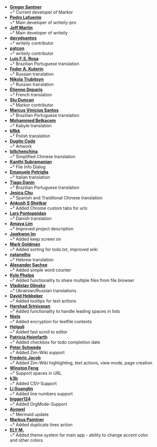 ﻿<!--
This file contains references to people who contributed to the app.

Schema:  **[Name](Reference)**<br/>~° Text

Where:
  * Name: username, first/lastname
  * Reference: E-Mail, Webpage
  * Text: Information about / kind of contribution



## LIST OF CONTRIBUTORS
-->
* **[Gregor Santner](https://github.com/gsantner)**<br/>~° Current developer of Markor
* **[Pedro Lafuente](https://github.com/plafue)**<br/>~° Main developer of writeily-pro
* **[Jeff Martin](http://jeffreymartin.ca)**<br/>~° Main developer of writeily
* **[davydsantos](https://github.com/davydsantos)**<br/>~° writeily contributor
* **[patcon](https://github.com/patcon)**<br/>~° writeily contributor
* **[Luís F.S. Rosa](https://github.com/luisfsr)**<br/>~° Brazilian Portuguese translation
* **[Fedor A. Kuterin](https://github.com/xredor)**<br/>~° Russian translation
* **[Nikola Trubitsyn](https://github.com/trubitsyn)**<br/>~° Russian translation
* **[Étienne Deparis](https://etienne.depar.is)**<br/>~° French translation
* **[Stu Duncan](https://github.com/sjmduncan)**<br/>~° Markor contributor
* **[Marcus Vinicius Santos](https://about.me/marcusvsantos)**<br/>~° Brazilian Portuguese translation
* **[Mohammed Belkacem](https://github.com/belkacem77)**<br/>~° Kabyle translation
* **[kRkk](https://github.com/kRkk)**<br/>~° Polish translation
* **[Dugite Code](https://github.com/dugite-code)**<br/>~° Artwork
* **[billchenchina](https://github.com/billchenchina)**<br/>~° Simplified Chinese translation
* **[Kanthi Subramanian](https://github.com/subkanthi)**<br/>~° File Info Dialog
* **[Emanuele Petriglia](https://github.com/ema-pe)**<br/>~° Italian translation
* **[Tiago Danin](https://tiagodanin.github.io)**<br/>~° Brazilian Portuguese translation
* **[Jesica Chu](https://github.com/jesicachu)**<br/>~° Spanish and Traiditonal Chinese translation
* **[Ankush S Shetkar](https://www.linkedin.com/in/livelycoder/)**<br/>~° Added Chrome custom tabs for urls
* **[Lars Pontoppidan](https://github.com/larpon)**<br/>~° Danish translation
* **[Amaya Lim](https://github.com/nightrainlily)**<br/>~° Improved project description
* **[Jawkwon Im](https://github.com/jakeoneijk)**<br/>~° Added keep screen on
* **[Mark Goldman](https://github.com/goldmanm)**<br/>~° Added sorting for todo.txt, improved wiki
* **[natanelho](natanelho@gmail.com)**<br/>~° Hebrew translation
* **[Alexander Sachse](alexander.sachse@gmail.com)**<br/>~° Added simple word counter
* **[Kyle Phelps](kyle.phelps757@gmail.com)**<br/>~° Added functionality to share multiple files from file browser
* **[Vladislav Glinsky](https://github.com/cl0ne)**<br/>~° Ukrainian/Russian translations
* **[David Hebbeker](https://david.hebbeker.info/)**<br/>~° Added tooltips for text actions
* **[Harshad Srinivasan](https://github.com/harshad1)**<br/>~° Added functionality to handle leading spaces in lists
* **[Niels](https://stackoverflow.com/users/432115/niels)**<br/>~° Added encryption for textfile contents
* **[Helguli](https://github.com/Helguli)**<br/>~° Added fast scroll to editor
* **[Patricia Heimfarth](https://github.com/PatriciaHeimfarth)**<br/>~° Added checkbox for todo completion date
* **[Peter Schwede](https://github.com/pschwede)**<br/>~° Added Zim-Wiki support
* **[Frederic Jacob](https://github.com/fredericjacob)**<br/>~° Added Zim-Wiki highlighting, text actions, view mode, page creation
* **[Winston Feng](https://github.com/tifish)**<br/>~° Support spaces in URL
* **[k3b](https://github.com/k3b)**<br/>~° Added CSV-Support
* **[Li Guanglin](https://github.com/guanglinn)**<br/>~° Added line numbers support
* **[bigger124](https://github.com/bigger124)**<br>~° Added OrgMode-Support
* **[Ayowel](https://github.com/ayowel)**<br>~° Mermaid update
* **[Markus Paintner](https://github.com/goli4thus)**<br/>~° Added duplicate lines action
* **[ELY M.](https://github.com/ely3m)**<br/>~° Added theme system for main app - ability to change accent color and other colors.   